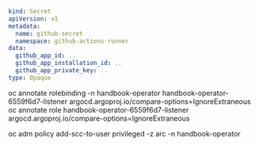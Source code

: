 ```yaml
kind: Secret
apiVersion: v1
metadata:
  name: github-secret
  namespace: github-actions-runner
data:
  github_app_id: ..
  github_app_installation_id: ..
  github_app_private_key: ..
type: Opaque
```


oc annotate rolebinding -n handbook-operator handbook-operator-6559f6d7-listener argocd.argoproj.io/compare-options=IgnoreExtraneous
oc annotate role handbook-operator-6559f6d7-listener argocd.argoproj.io/compare-options=IgnoreExtraneous

oc adm policy add-scc-to-user privileged -z arc -n handbook-operator